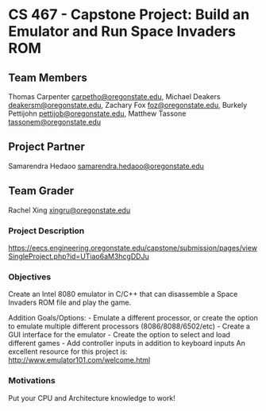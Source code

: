 # CS 467 - Capstone Project: Build an Emulator and Run Space Invaders ROM
## Team Members
Thomas Carpenter <carpetho@oregonstate.edu>, Michael Deakers <deakersm@oregonstate.edu>, Zachary Fox <foz@oregonstate.edu>, Burkely Pettijohn <pettijob@oregonstate.edu>, Matthew Tassone <tassonem@oregonstate.edu>

## Project Partner
Samarendra Hedaoo <samarendra.hedaoo@oregonstate.edu>

## Team Grader
Rachel Xing <xingru@oregonstate.edu>

### Project Description
https://eecs.engineering.oregonstate.edu/capstone/submission/pages/viewSingleProject.php?id=UTiao6aM3hcgDDJu

### Objectives
Create an Intel 8080 emulator in C/C++ that can disassemble a Space Invaders ROM file and play the game.

Addition Goals/Options: - Emulate a different processor, or create the option to emulate multiple different processors (8086/8088/6502/etc) - Create a GUI interface for the emulator - Create the option to select and load different games - Add controller inputs in addition to keyboard inputs An excellent resource for this project is: http://www.emulator101.com/welcome.html

### Motivations
Put your CPU and Architecture knowledge to work!
